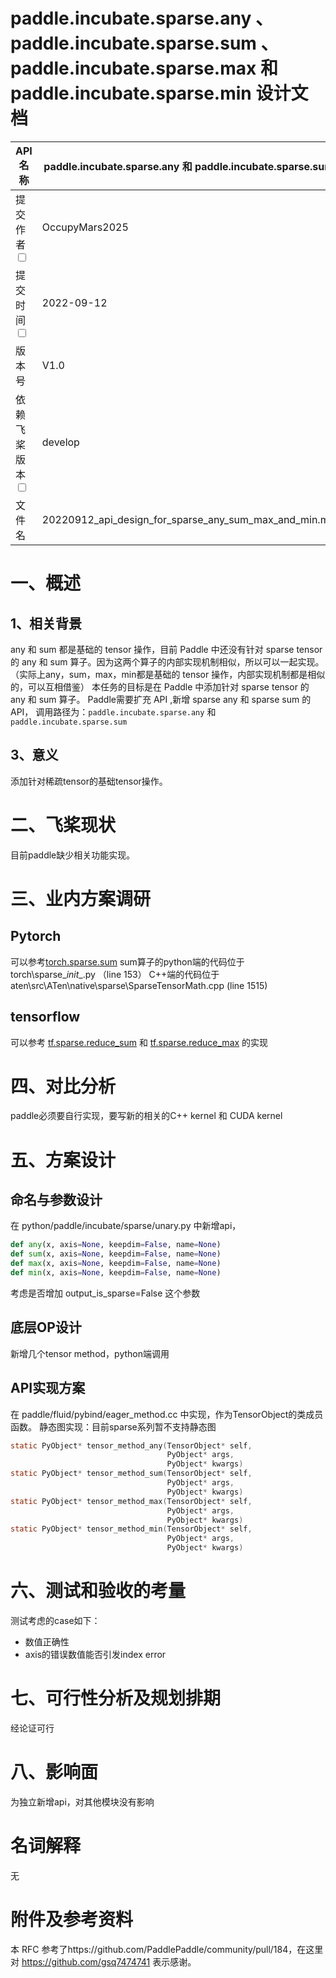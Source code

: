 # paddle.incubate.sparse.any 、paddle.incubate.sparse.sum 、paddle.incubate.sparse.max 和 paddle.incubate.sparse.min 设计文档

|API名称 | paddle.incubate.sparse.any 和  paddle.incubate.sparse.sum  | 
|---|-------------------------------------------|
|提交作者<input type="checkbox" class="rowselector hidden"> | OccupyMars2025  | 
|提交时间<input type="checkbox" class="rowselector hidden"> | 2022-09-12    | 
|版本号 | V1.0                                      | 
|依赖飞桨版本<input type="checkbox" class="rowselector hidden"> | develop   | 
|文件名 | 20220912_api_design_for_sparse_any_sum_max_and_min.md<br> | 

# 一、概述

## 1、相关背景

any 和 sum 都是基础的 tensor 操作，目前 Paddle 中还没有针对 sparse tensor 的 any 和 sum 算子。因为这两个算子的内部实现机制相似，所以可以一起实现。（实际上any，sum，max，min都是基础的 tensor 操作，内部实现机制都是相似的，可以互相借鉴）
本任务的目标是在 Paddle 中添加针对 sparse tensor 的 any 和 sum 算子。
Paddle需要扩充 API ,新增 sparse any 和 sparse sum 的 API， 调用路径为：`paddle.incubate.sparse.any` 和 `paddle.incubate.sparse.sum`

## 3、意义

添加针对稀疏tensor的基础tensor操作。

# 二、飞桨现状

目前paddle缺少相关功能实现。

# 三、业内方案调研

## Pytorch

可以参考[torch.sparse.sum](https://pytorch.org/docs/stable/generated/torch.sparse.sum.html#torch.sparse.sum)
sum算子的python端的代码位于torch\sparse\__init__.py （line 153）
C++端的代码位于aten\src\ATen\native\sparse\SparseTensorMath.cpp (line 1515)

## tensorflow

可以参考 [tf.sparse.reduce_sum](https://www.tensorflow.org/api_docs/python/tf/sparse/reduce_sum) 和 [tf.sparse.reduce_max](https://www.tensorflow.org/api_docs/python/tf/sparse/reduce_max) 的实现

# 四、对比分析

paddle必须要自行实现，要写新的相关的C++ kernel 和 CUDA kernel

# 五、方案设计

## 命名与参数设计

在 python/paddle/incubate/sparse/unary.py 中新增api，


```python
def any(x, axis=None, keepdim=False, name=None)
def sum(x, axis=None, keepdim=False, name=None)
def max(x, axis=None, keepdim=False, name=None)
def min(x, axis=None, keepdim=False, name=None)
```
考虑是否增加 output_is_sparse=False 这个参数


## 底层OP设计

新增几个tensor method，python端调用

## API实现方案

在 paddle/fluid/pybind/eager_method.cc 中实现，作为TensorObject的类成员函数。
静态图实现：目前sparse系列暂不支持静态图

```c
static PyObject* tensor_method_any(TensorObject* self,
                                   PyObject* args,
                                   PyObject* kwargs)
static PyObject* tensor_method_sum(TensorObject* self,
                                   PyObject* args,
                                   PyObject* kwargs)
static PyObject* tensor_method_max(TensorObject* self,
                                   PyObject* args,
                                   PyObject* kwargs)                 
static PyObject* tensor_method_min(TensorObject* self,
                                   PyObject* args,
                                   PyObject* kwargs)     
```

# 六、测试和验收的考量

测试考虑的case如下：

- 数值正确性
- axis的错误数值能否引发index error

# 七、可行性分析及规划排期

经论证可行

# 八、影响面

为独立新增api，对其他模块没有影响

# 名词解释

无

# 附件及参考资料

本 RFC 参考了https://github.com/PaddlePaddle/community/pull/184，在这里对
https://github.com/gsq7474741 表示感谢。
